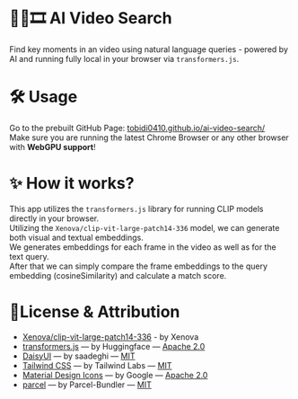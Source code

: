 # 🤖🔎🎞️ AI Video Search
Find key moments in an video using natural language queries - powered by AI and running fully local in your browser via `transformers.js`.

# 🛠 Usage
Go to the prebuilt GitHub Page: [tobidi0410.github.io/ai-video-search/](https://tobidi0410.github.io/ai-video-search/)   
Make sure you are running the latest Chrome Browser or any other browser with <b>WebGPU support</b>!  

# ✨ How it works?
This app utilizes the `transformers.js` library for running CLIP models directly in your browser.  
Utilizing the `Xenova/clip-vit-large-patch14-336` model, we can generate both visual and textual embeddings.  
We generates embeddings for each frame in the video as well as for the text query.   
After that we can simply compare the frame embeddings to the query embedding (cosineSimilarity) and calculate a match score.  

# 📝License & Attribution
- [Xenova/clip-vit-large-patch14-336](https://huggingface.co/Xenova/clip-vit-large-patch14-336) - by Xenova
- [transformers.js](https://github.com/huggingface/transformers.js/) — by Huggingface — [Apache 2.0](https://www.apache.org/licenses/LICENSE-2.0)
- [DaisyUI](https://github.com/saadeghi/daisyui) — by saadeghi — [MIT](https://opensource.org/licenses/MIT)
- [Tailwind CSS](https://github.com/tailwindlabs/tailwindcss) — by Tailwind Labs — [MIT](https://opensource.org/licenses/MIT)
- [Material Design Icons](https://github.com/google/material-design-icons) — by Google — [Apache 2.0](https://www.apache.org/licenses/LICENSE-2.0)
- [parcel](https://github.com/parcel-bundler/parcel) — by Parcel-Bundler — [MIT](https://opensource.org/licenses/MIT)